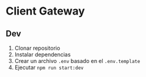 # Client Gateway

## Dev

1. Clonar repositorio
2. Instalar dependencias
3. Crear un archivo `.env` basado en el `.env.template`
4. Ejecutar `npm run start:dev`